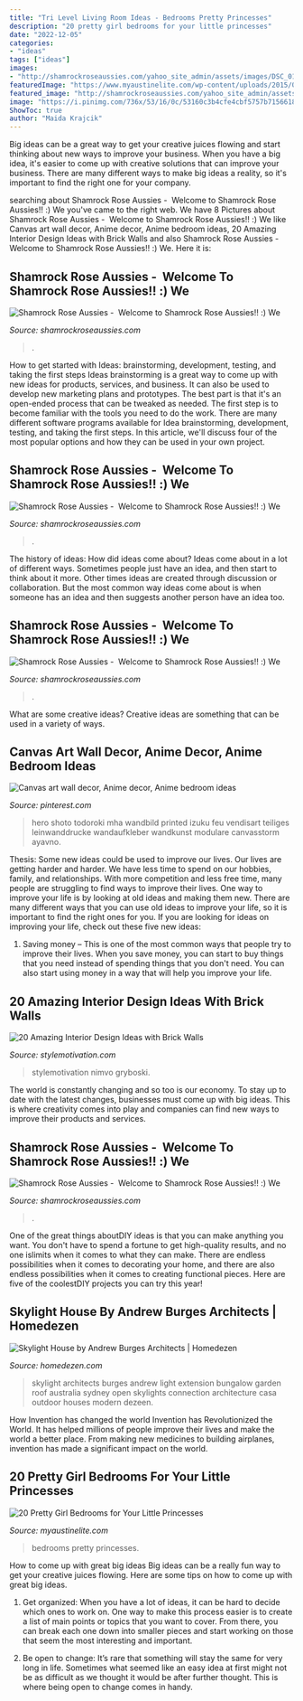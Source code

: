```yaml
---
title: "Tri Level Living Room Ideas - Bedrooms Pretty Princesses"
description: "20 pretty girl bedrooms for your little princesses"
date: "2022-12-05"
categories:
- "ideas"
tags: ["ideas"]
images:
- "http://shamrockroseaussies.com/yahoo_site_admin/assets/images/DSC_0168.176182210_std.JPG"
featuredImage: "https://www.myaustinelite.com/wp-content/uploads/2015/01/pretty-girl-bedrooms-with-chandelier.jpg"
featured_image: "http://shamrockroseaussies.com/yahoo_site_admin/assets/images/DSC_0153.225222052_std.JPG"
image: "https://i.pinimg.com/736x/53/16/0c/53160c3b4cfe4cbf5757b7156618f30b.jpg"
ShowToc: true
author: "Maida Krajcik"
---
```



Big ideas can be a great way to get your creative juices flowing and start thinking about new ways to improve your business. When you have a big idea, it's easier to come up with creative solutions that can improve your business. There are many different ways to make big ideas a reality, so it's important to find the right one for your company.

	

		
searching about Shamrock Rose Aussies - ﻿﻿﻿ Welcome to Shamrock Rose Aussies!! :) We you've came to the right web. We have 8 Pictures about Shamrock Rose Aussies - ﻿﻿﻿ Welcome to Shamrock Rose Aussies!! :) We like Canvas art wall decor, Anime decor, Anime bedroom ideas, 20 Amazing Interior Design Ideas with Brick Walls and also Shamrock Rose Aussies - ﻿﻿﻿ Welcome to Shamrock Rose Aussies!! :) We. Here it is:
		
    
## Shamrock Rose Aussies - ﻿﻿﻿ Welcome To Shamrock Rose Aussies!! :) We

<img loading=lazy src="http://shamrockroseaussies.com/yahoo_site_admin/assets/images/IMG_5474.48155012_std.JPG" onerror="this.onerror=null;this.src='https://tse4.mm.bing.net/th?id=OIP.Lc8Fgf7oVPHp70BYLfXnXwHaFQ&amp;pid=15.1';" alt="Shamrock Rose Aussies - ﻿﻿﻿ Welcome to Shamrock Rose Aussies!! :) We">

_Source: shamrockroseaussies.com_

>. 

	

How to get started with Ideas: brainstorming, development, testing, and taking the first steps
Ideas brainstorming is a great way to come up with new ideas for products, services, and business. It can also be used to develop new marketing plans and prototypes. The best part is that it's an open-ended process that can be tweaked as needed. The first step is to become familiar with the tools you need to do the work. There are many different software programs available for Idea brainstorming, development, testing, and taking the first steps. In this article, we'll discuss four of the most popular options and how they can be used in your own project.

    
## Shamrock Rose Aussies - ﻿﻿﻿ Welcome To Shamrock Rose Aussies!! :) We

<img loading=lazy src="http://shamrockroseaussies.com/yahoo_site_admin/assets/images/DSC_0792.238210234_std.JPG" onerror="this.onerror=null;this.src='https://tse2.mm.bing.net/th?id=OIP.vzpXaDohDVq9Wv2W2zJ5vAHaE-&amp;pid=15.1';" alt="Shamrock Rose Aussies - ﻿﻿﻿ Welcome to Shamrock Rose Aussies!! :) We">

_Source: shamrockroseaussies.com_

>. 

	

The history of ideas: How did ideas come about?
Ideas come about in a lot of different ways. Sometimes people just have an idea, and then start to think about it more. Other times ideas are created through discussion or collaboration. But the most common way ideas come about is when someone has an idea and then suggests another person have an idea too.

    
## Shamrock Rose Aussies - ﻿﻿﻿ Welcome To Shamrock Rose Aussies!! :) We

<img loading=lazy src="http://shamrockroseaussies.com/yahoo_site_admin/assets/images/DSC_0153.225222052_std.JPG" onerror="this.onerror=null;this.src='https://tse1.mm.bing.net/th?id=OIP.NoSHKgIeThwDfUlHghJQYgHaE-&amp;pid=15.1';" alt="Shamrock Rose Aussies - ﻿﻿﻿ Welcome to Shamrock Rose Aussies!! :) We">

_Source: shamrockroseaussies.com_

>. 

	

What are some creative ideas?
Creative ideas are something that can be used in a variety of ways.

    
## Canvas Art Wall Decor, Anime Decor, Anime Bedroom Ideas

<img loading=lazy src="https://i.pinimg.com/736x/53/16/0c/53160c3b4cfe4cbf5757b7156618f30b.jpg" onerror="this.onerror=null;this.src='https://tse2.mm.bing.net/th?id=OIP.zmww5u6yhQQurYD4mETuiwHaHa&amp;pid=15.1';" alt="Canvas art wall decor, Anime decor, Anime bedroom ideas">

_Source: pinterest.com_

>hero shoto todoroki mha wandbild printed izuku feu vendisart teiliges leinwanddrucke wandaufkleber wandkunst modulare canvasstorm ayavno. 

	

Thesis: Some new ideas could be used to improve our lives.
Our lives are getting harder and harder. We have less time to spend on our hobbies, family, and relationships. With more competition and less free time, many people are struggling to find ways to improve their lives. One way to improve your life is by looking at old ideas and making them new. There are many different ways that you can use old ideas to improve your life, so it is important to find the right ones for you. If you are looking for ideas on improving your life, check out these five new ideas: 
1) Saving money – This is one of the most common ways that people try to improve their lives. When you save money, you can start to buy things that you need instead of spending things that you don't need. You can also start using money in a way that will help you improve your life.

    
## 20 Amazing Interior Design Ideas With Brick Walls

<img loading=lazy src="https://www.stylemotivation.com/wp-content/uploads/2013/11/20-Amazing-Interior-Design-Ideas-with-Brick-Walls-11-620x366.jpg" onerror="this.onerror=null;this.src='https://tse4.mm.bing.net/th?id=OIP.xQ9mCXWu8n-VnGv5CdznTQHaEX&amp;pid=15.1';" alt="20 Amazing Interior Design Ideas with Brick Walls">

_Source: stylemotivation.com_

>stylemotivation nimvo gryboski. 

	

The world is constantly changing and so too is our economy. To stay up to date with the latest changes, businesses must come up with big ideas. This is where creativity comes into play and companies can find new ways to improve their products and services.

    
## Shamrock Rose Aussies - ﻿﻿﻿ Welcome To Shamrock Rose Aussies!! :) We

<img loading=lazy src="http://shamrockroseaussies.com/yahoo_site_admin/assets/images/DSC_0168.176182210_std.JPG" onerror="this.onerror=null;this.src='https://tse1.mm.bing.net/th?id=OIP.q8m28IPUzhzt-LhcR-ty5gHaE9&amp;pid=15.1';" alt="Shamrock Rose Aussies - ﻿﻿﻿ Welcome to Shamrock Rose Aussies!! :) We">

_Source: shamrockroseaussies.com_

>. 

	

One of the great things aboutDIY ideas is that you can make anything you want. You don't have to spend a fortune to get high-quality results, and no one islimits when it comes to what they can make. There are endless possibilities when it comes to decorating your home, and there are also endless possibilities when it comes to creating functional pieces. Here are five of the coolestDIY projects you can try this year!

    
## Skylight House By Andrew Burges Architects | Homedezen

<img loading=lazy src="http://www.homedezen.com/wp-content/uploads/2015/04/Skylight-House-by-Andrew-Burges-Architects-13.jpg" onerror="this.onerror=null;this.src='https://tse3.mm.bing.net/th?id=OIP.3FHdSu3SkUZATsU8JY0OcQHaFS&amp;pid=15.1';" alt="Skylight House by Andrew Burges Architects | Homedezen">

_Source: homedezen.com_

>skylight architects burges andrew light extension bungalow garden roof australia sydney open skylights connection architecture casa outdoor houses modern dezeen. 

	

How Invention has changed the world
Invention has Revolutionized the World. It has helped millions of people improve their lives and make the world a better place. From making new medicines to building airplanes, invention has made a significant impact on the world.

    
## 20 Pretty Girl Bedrooms For Your Little Princesses

<img loading=lazy src="https://www.myaustinelite.com/wp-content/uploads/2015/01/pretty-girl-bedrooms-with-chandelier.jpg" onerror="this.onerror=null;this.src='https://tse3.mm.bing.net/th?id=OIP.rkWwsJ2bIDVmDz_LkZWkuAHaF7&amp;pid=15.1';" alt="20 Pretty Girl Bedrooms for Your Little Princesses">

_Source: myaustinelite.com_

>bedrooms pretty princesses. 

	

How to come up with great big ideas
Big ideas can be a really fun way to get your creative juices flowing. Here are some tips on how to come up with great big ideas. 
1. Get organized: When you have a lot of ideas, it can be hard to decide which ones to work on. One way to make this process easier is to create a list of main points or topics that you want to cover. From there, you can break each one down into smaller pieces and start working on those that seem the most interesting and important. 

2. Be open to change: It’s rare that something will stay the same for very long in life. Sometimes what seemed like an easy idea at first might not be as difficult as we thought it would be after further thought. This is where being open to change comes in handy.


